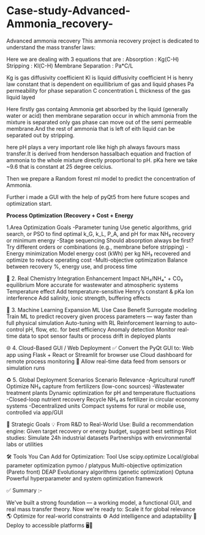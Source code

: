 # Case-study-Advanced-Ammonia_recovery-
Advanced ammonia recovery
 This ammonia recovery project is dedicated to understand the mass transfer laws:

Here we are dealing with 3 equations that are : Absorption : Kg(C-H)        Stripping : Kl(C-H)      Membrane Separation :  Pa*C/L

Kg is gas diffusivity coefficient 
Kl is liquid diffusivity coefficient
H is henry law constant that is dependent on equillibrium of gas and liquid phases
Pa permeability for phase separation
C concentration 
L thickness of the gas liquid layed

Here firstly gas containg Ammonia get absorbed by the liquid (generally water or acid) then membrane separation occur in which ammonia from the mixture is separated only gas
phase can move out of the semi permeable membrane.And the rest of ammonia that is left of eith liquid can be separated out by stripping.

here pH plays a very important role like high ph always favours mass transfer.It is derived from henderson hassalbach equation and fraction of ammonia to the whole mixture directly proportional
to pH. pKa here we take ~9.6 that is constant at 25 degree celcius. 

Then we prepare a Random forest ml model to predict the concentration of Ammonia. 

Further i made a GUI with the help of pyQt5  from here future scopes and optimization start.


 **Process Optimization (Recovery + Cost + Energy**
   
1.Area	Optimization Goals
-Parameter tuning	Use genetic algorithms, grid search, or PSO to find optimal k_G, k_L, P_A, and pH for max NH₃ recovery or minimum energy
-Stage sequencing	Should absorption always be first? Try different orders or combinations (e.g., membrane before stripping)
-Energy minimization	Model energy cost (kWh) per kg NH₃ recovered and optimize to reduce operating cost
-Multi-objective optimization	Balance between recovery %, energy use, and process time

🧪 2. Real Chemistry Integration
Enhancement	Impact
NH₃/NH₄⁺ + CO₂ equilibrium	More accurate for wastewater and atmospheric systems
Temperature effect	Add temperature-sensitive Henry’s constant & pKa
Ion interference	Add salinity, ionic strength, buffering effects

🤖 3. Machine Learning Expansion
ML Use Case	Benefit
Surrogate modeling	Train ML to predict recovery given process parameters — way faster than full physical simulation
Auto-tuning with RL	Reinforcement learning to auto-control pH, flow, etc. for best efficiency
Anomaly detection	Monitor real-time data to spot sensor faults or process drift in deployed plants

🌐 4. Cloud-Based GUI / Web Deployment
✅ Convert the PyQt GUI to:
Web app using Flask + React or Streamlit for browser use
Cloud dashboard for remote process monitoring
📡 Allow real-time data feed from sensors or simulation runs

♻ 5. Global Deployment Scenarios
Scenario	Relevance
-Agricultural runoff	Optimize NH₃ capture from fertilizers (low-conc sources)
-Wastewater treatment plants	Dynamic optimization for pH and temperature fluctuations
-Closed-loop nutrient recovery	Recycle NH₃ as fertilizer in circular economy systems
-Decentralized units	Compact systems for rural or mobile use, controlled via app/GUI

🧭 Strategic Goals
💡 From R&D to Real-World Use:
Build a recommendation engine: Given target recovery or energy budget, suggest best settings
Pilot studies: Simulate 24h industrial datasets
Partnerships with environmental labs or utilities

🛠 Tools You Can Add for Optimization:
Tool	Use
scipy.optimize	Local/global parameter optimization
pymoo / platypus	Multi-objective optimization (Pareto front)
DEAP	Evolutionary algorithms (genetic optimization)
Optuna	Powerful hyperparameter and system optimization framework

✅ Summary :- 

We've built a strong foundation — a working model, a functional GUI, and real mass transfer theory.
Now we're ready to:
Scale it for global relevance 🌎
Optimize for real-world constraints ⚙
Add intelligence and adaptability 🤖
Deploy to accessible platforms 🖥📱
